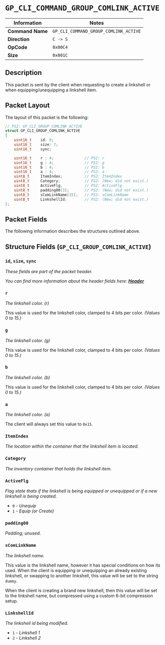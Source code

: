 # `GP_CLI_COMMAND_GROUP_COMLINK_ACTIVE`

| Information               | Notes |
|---                        |---    |
| **Command Name**          | `GP_CLI_COMMAND_GROUP_COMLINK_ACTIVE` |
| **Direction**             | `C -> S` |
| **OpCode**                | `0x00C4` |
| **Size**                  | `0x001C` |

## Description

This packet is sent by the client when requesting to create a linkshell or when equipping/unequipping a linkshell item.

## Packet Layout

The layout of this packet is the following:

```cpp
// PS2: GP_CLI_GROUP_COMLINK_ACTIVE
struct GP_CLI_GROUP_COMLINK_ACTIVE
{
    uint16_t    id: 9;
    uint16_t    size: 7;
    uint16_t    sync;

    uint16_t    r : 4;              // PS2: r
    uint16_t    g : 4;              // PS2: g
    uint16_t    b : 4;              // PS2: b
    uint16_t    a : 4;              // PS2: a
    uint8_t     ItemIndex;          // PS2: ItemIndex
    uint8_t     Category;           // PS2: (New; did not exist.)
    uint8_t     ActiveFlg;          // PS2: ActiveFlg
    uint8_t     padding00[3];       // PS2: (New; did not exist.)
    uint8_t     sComLinkName[15];   // PS2: sComLinkName
    uint8_t     LinkshellId;        // PS2: (New; did not exist.)
};
```

## Packet Fields

The following information describes the structures outlined above.

## Structure Fields (`GP_CLI_GROUP_COMLINK_ACTIVE`)

### `id`, `size`, `sync`

_These fields are part of the packet header._

_You can find more information about the header fields here: [**Header**](/world/HEADER.md)_

### `r`

_The linkshell color. (r)_

This value is used for the linkshell color, clamped to 4 bits per color. _(Values 0 to 15.)_

### `g`

_The linkshell color. (g)_

This value is used for the linkshell color, clamped to 4 bits per color. _(Values 0 to 15.)_

### `b`

_The linkshell color. (b)_

This value is used for the linkshell color, clamped to 4 bits per color. _(Values 0 to 15.)_

### `a`

_The linkshell color. (a)_

The client will always set this value to `0x15`.

### `ItemIndex`

_The location within the container that the linkshell item is located._

### `Category`

_The inventory container that holds the linkshell item._

### `ActiveFlg`

_Flag state thats if the linkshell is being equipped or unequipped or if a new linkshell is being created._

  - `0` - _Unequip_
  - `1` - _Equip (or Create)_

### `padding00`

_Padding; unused._

### `sComLinkName`

_The linkshell name._

This value is the linkshell name, however it has special conditions on how its used. When the client is equipping or unequipping an already existing linkshell, or swapping to another linkshell, this value will be set to the string `dummy`.

When the client is creating a brand new linkshell, then this value will be set to the linkshell name, but compressed using a custom 6-bit compression setup.

### `LinkshellId`

_The linkshell id being modified._

  - `1` - _Linkshell 1_
  - `2` - _Linkshell 2_

